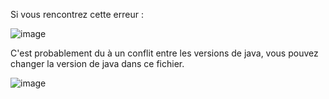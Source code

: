 Si vous rencontrez cette erreur :

![image](https://github.com/ghadabny/QuizzApp-Projet/assets/114221923/22254dd8-7d7e-4afb-8608-ea6a12687ecf)

C'est probablement du à un conflit entre les versions de java, vous pouvez changer la version de java dans ce fichier.

![image](https://github.com/ghadabny/QuizzApp-Projet/assets/114221923/a98a2c12-735c-4ff7-a41b-8e3c416afb6a)

